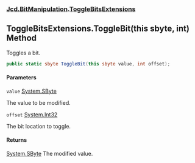 ### [Jcd.BitManipulation](Jcd.BitManipulation.md 'Jcd.BitManipulation').[ToggleBitsExtensions](Jcd.BitManipulation.ToggleBitsExtensions.md 'Jcd.BitManipulation.ToggleBitsExtensions')

## ToggleBitsExtensions.ToggleBit(this sbyte, int) Method

Toggles a bit.

```csharp
public static sbyte ToggleBit(this sbyte value, int offset);
```
#### Parameters

<a name='Jcd.BitManipulation.ToggleBitsExtensions.ToggleBit(thissbyte,int).value'></a>

`value` [System.SByte](https://docs.microsoft.com/en-us/dotnet/api/System.SByte 'System.SByte')

The value to be modified.

<a name='Jcd.BitManipulation.ToggleBitsExtensions.ToggleBit(thissbyte,int).offset'></a>

`offset` [System.Int32](https://docs.microsoft.com/en-us/dotnet/api/System.Int32 'System.Int32')

The bit location to toggle.

#### Returns

[System.SByte](https://docs.microsoft.com/en-us/dotnet/api/System.SByte 'System.SByte')
The modified value.